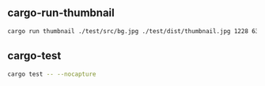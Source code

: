 ## cargo-run-thumbnail

```bash
cargo run thumbnail ./test/src/bg.jpg ./test/dist/thumbnail.jpg 1228 636
```

## cargo-test

```bash
cargo test -- --nocapture
```
